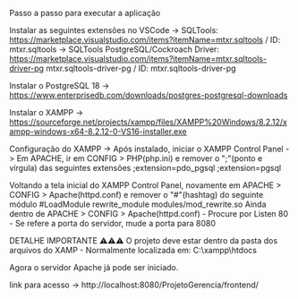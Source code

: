 Passo a passo para executar a aplicação

Instalar as seguintes extensões no VSCode
-> SQLTools: https://marketplace.visualstudio.com/items?itemName=mtxr.sqltools / ID: mtxr.sqltools
-> SQLTools PostgreSQL/Cockroach Driver: https://marketplace.visualstudio.com/items?itemName=mtxr.sqltools-driver-pg mtxr.sqltools-driver-pg / ID: mtxr.sqltools-driver-pg

Instalar o PostgreSQL 18 -> https://www.enterprisedb.com/downloads/postgres-postgresql-downloads

Instalar o XAMPP -> https://sourceforge.net/projects/xampp/files/XAMPP%20Windows/8.2.12/xampp-windows-x64-8.2.12-0-VS16-installer.exe

Configuração do XAMPP -> Após instalado, iniciar o XAMPP Control Panel -> Em APACHE, ir em CONFIG > PHP(php.ini) e remover o ";"(ponto e vírgula) das seguintes extensões
;extension=pdo_pgsql
;extension=pgsql

Voltando a tela inicial do XAMPP Control Panel, novamente em APACHE > CONFIG > Apache(httpd.conf) e remover o "#"(hashtag) do seguinte módulo
#LoadModule rewrite_module modules/mod_rewrite.so
Ainda dentro de APACHE > CONFIG > Apache(httpd.conf) - Procure por Listen 80 - Se refere a porta do servidor, mude a porta para 8080


DETALHE IMPORTANTE ⚠️⚠️⚠️
O projeto deve estar dentro da pasta dos arquivos do XAMP - Normalmente localizada em: C:\xampp\htdocs

Agora o servidor Apache já pode ser iniciado.

link para acesso -> http://localhost:8080/ProjetoGerencia/frontend/
